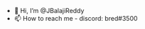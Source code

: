 - 👋 Hi, I’m @JBalajiReddy
- 📫 How to reach me - discord: bred#3500

<!---
JBalajiReddy/JBalajiReddy is a ✨ special ✨ repository because its `README.md` (this file) appears on your GitHub profile.
You can click the Preview link to take a look at your changes.
--->
